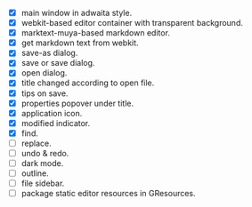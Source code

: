 - [x] main window in adwaita style.
- [x] webkit-based editor container with transparent background.
- [x] marktext-muya-based markdown editor.
- [x] get markdown text from webkit.
- [x] save-as dialog.
- [x] save or save dialog.
- [x] open dialog.
- [x] title changed according to open file.
- [x] tips on save.
- [x] properties popover under title.
- [x] application icon.
- [x] modified indicator.
- [x] find.
- [ ] replace.
- [ ] undo & redo.
- [ ] dark mode.
- [ ] outline.
- [ ] file sidebar.
- [ ] package static editor resources in GResources.